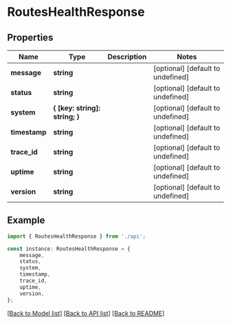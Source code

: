 # RoutesHealthResponse


## Properties

Name | Type | Description | Notes
------------ | ------------- | ------------- | -------------
**message** | **string** |  | [optional] [default to undefined]
**status** | **string** |  | [optional] [default to undefined]
**system** | **{ [key: string]: string; }** |  | [optional] [default to undefined]
**timestamp** | **string** |  | [optional] [default to undefined]
**trace_id** | **string** |  | [optional] [default to undefined]
**uptime** | **string** |  | [optional] [default to undefined]
**version** | **string** |  | [optional] [default to undefined]

## Example

```typescript
import { RoutesHealthResponse } from './api';

const instance: RoutesHealthResponse = {
    message,
    status,
    system,
    timestamp,
    trace_id,
    uptime,
    version,
};
```

[[Back to Model list]](../README.md#documentation-for-models) [[Back to API list]](../README.md#documentation-for-api-endpoints) [[Back to README]](../README.md)

